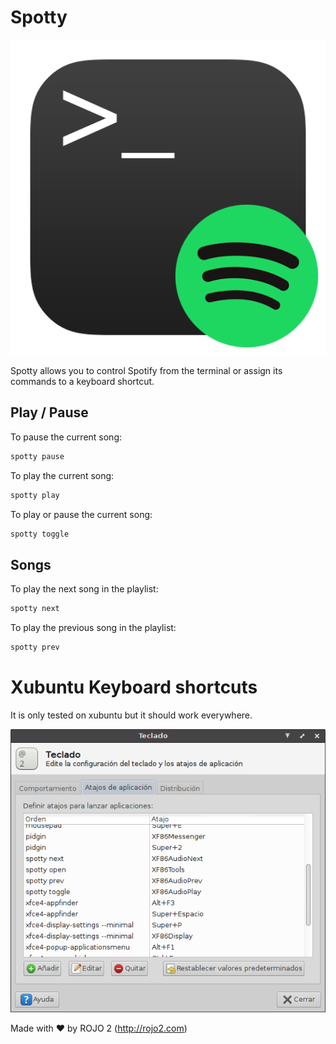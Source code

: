 # Spotty

![](extra/logo.png)

Spotty allows you to control Spotify from the terminal or assign its commands
to a keyboard shortcut.

## Play / Pause

To pause the current song:

```sh
spotty pause
```

To play the current song:

```sh
spotty play
```

To play or pause the current song:

```sh
spotty toggle
```

## Songs

To play the next song in the playlist:

```sh
spotty next
```

To play the previous song in the playlist:

```sh
spotty prev
```

# Xubuntu Keyboard shortcuts

It is only tested on xubuntu but it should work everywhere.

![](extra/xfce-keyboard-shortcuts.png)

Made with ❤ by ROJO 2 (http://rojo2.com)
